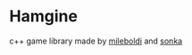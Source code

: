 # Hamgine
c++ game library made by <a href="github.com/mileboldi">mileboldi</a> and <a href=github.com/sonkadev> sonka </a>
